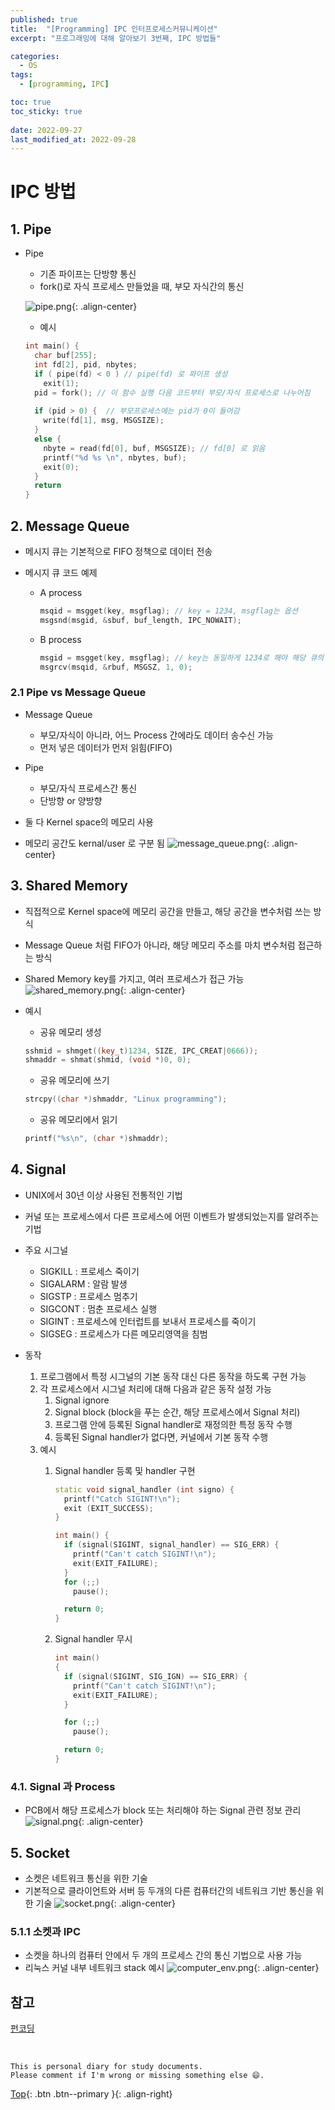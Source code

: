 ```yaml
---
published: true
title:  "[Programming] IPC 인터프로세스커뮤니케이션"
excerpt: "프로그래밍에 대해 알아보기 3번째, IPC 방법들"

categories:
  - OS
tags:
  - [programming, IPC]

toc: true
toc_sticky: true
 
date: 2022-09-27
last_modified_at: 2022-09-28
---
```


# IPC 방법

## 1. Pipe
- Pipe
  - 기존 파이프는 단방향 통신
  - fork()로 자식 프로세스 만들었을 때, 부모 자식간의 통신
  
  ![pipe.png](../../assets/images/pipe.png){: .align-center}
  
  - 예시
  ```cpp
  int main() {
    char buf[255];
    int fd[2], pid, nbytes;
    if ( pipe(fd) < 0 ) // pipe(fd) 로 파이프 생성
      exit(1);
    pid = fork(); // 이 함수 실행 다음 코드부터 부모/자식 프로세스로 나누어짐
    
    if (pid > 0) {  // 부모프로세스에는 pid가 0이 들어감
      write(fd[1], msg, MSGSIZE);
    }
    else {
      nbyte = read(fd[0], buf, MSGSIZE); // fd[0] 로 읽음
      printf("%d %s \n", nbytes, buf);
      exit(0);
    }
    return
  }
  ```

## 2. Message Queue

- 메시지 큐는 기본적으로 FIFO 정책으로 데이터 전송

- 메시지 큐 코드 예제
  - A process
    ```cpp
    msqid = msgget(key, msgflag); // key = 1234, msgflag는 옵션
    msgsnd(msgid, &sbuf, buf_length, IPC_NOWAIT);
    ```
  - B process
    ```cpp
    msgid = msgget(key, msgflag); // key는 동일하게 1234로 해야 해당 큐의 msgid를 얻을 수 있음
    msgrcv(msqid, &rbuf, MSGSZ, 1, 0);
    ```
### 2.1 Pipe vs Message Queue

- Message Queue
    - 부모/자식이 아니라, 어느 Process 간에라도 데이터 송수신 가능
    - 먼저 넣은 데이터가 먼저 읽힘(FIFO)
- Pipe
    - 부모/자식 프로세스간 통신
    - 단방향 or 양방향
    
- 둘 다 Kernel space의 메모리 사용
- 메모리 공간도 kernal/user 로 구분 됨
![message_queue.png](../../assets/images/message_queue.png){: .align-center}

## 3. Shared Memory

- 직접적으로 Kernel space에 메모리 공간을 만들고, 해당 공간을 변수처럼 쓰는 방식
- Message Queue 처럼 FIFO가 아니라, 해당 메모리 주소를 마치 변수처럼 접근하는 방식
- Shared Memory key를 가지고, 여러 프로세스가 접근 가능
![shared_memory.png](../../assets/images/shared_memory.png){: .align-center}

- 예시
    - 공유 메모리 생성
    
    ```cpp
    sshmid = shmget((key_t)1234, SIZE, IPC_CREAT|0666));
    shmaddr = shmat(shmid, (void *)0, 0);
    ```
    
    - 공유 메모리에 쓰기
    
    ```cpp
    strcpy((char *)shmaddr, "Linux programming");
    ```
    
    - 공유 메모리에서 읽기
    
    ```cpp
    printf("%s\n", (char *)shmaddr);
    ```

## 4. Signal

- UNIX에서 30년 이상 사용된 전통적인 기법
- 커널 또는 프로세스에서 다른 프로세스에 어떤 이벤트가 발생되었는지를 알려주는 기법
- 주요 시그널
  - SIGKILL   : 프로세스 죽이기
  - SIGALARM  : 알람 발생
  - SIGSTP    : 프로세스 멈추기
  - SIGCONT   : 멈춘 프로세스 실행
  - SIGINT    : 프로세스에 인터럽트를 보내서 프로세스를 죽이기
  - SIGSEG    : 프로세스가 다른 메모리영역을 침범

- 동작
    1. 프로그램에서 특정 시그널의 기본 동작 대신 다른 동작을 하도록 구현 가능
    2. 각 프로세스에서 시그널 처리에 대해 다음과 같은 동작 설정 가능
        1. Signal ignore
        2. Signal block (block을 푸는 순간, 해당 프로세스에서 Signal 처리)
        3. 프로그램 안에 등록된 Signal handler로 재정의한 특정 동작 수행
        4. 등록된 Signal handler가 없다면, 커널에서 기본 동작 수행
    3. 예시
        1. Signal handler 등록 및 handler 구현
            
            ```cpp
            static void signal_handler (int signo) {
              printf("Catch SIGINT!\n");
              exit (EXIT_SUCCESS);
            }
            
            int main() {
              if (signal(SIGINT, signal_handler) == SIG_ERR) {
                printf("Can't catch SIGINT!\n");
                exit(EXIT_FAILURE);
              }
              for (;;)
                pause();
            
              return 0;
            }
            ```
            
        2. Signal handler 무시
        
            ```cpp
            int main()
            {
              if (signal(SIGINT, SIG_IGN) == SIG_ERR) {
                printf("Can't catch SIGINT!\n");
                exit(EXIT_FAILURE);
              }
            
              for (;;)
                pause();
            
              return 0;
            }
            ```
        
    
### 4.1. Signal 과 Process
- PCB에서 해당 프로세스가 block 또는 처리해야 하는 Signal 관련 정보 관리
    ![signal.png](../../assets/images/signal.png){: .align-center}

## 5. Socket

- 소켓은 네트워크 통신을 위한 기술
- 기본적으로 클라이언트와 서버 등 두개의 다른 컴퓨터간의 네트워크 기반 통신을 위한 기술
![socket.png](../../assets/images/socket.png){: .align-center}

### 5.1.1 소켓과 IPC

- 소켓을 하나의 컴퓨터 안에서 두 개의 프로세스 간의 통신 기법으로 사용 가능
- 리눅스 커널 내부 네트워크 stack 예시
![computer_env.png](../../assets/images/computer_env.png){: .align-center}

## 참고
[펀코딩](https://www.fun-coding.org/ipc.html)

<br>

    This is personal diary for study documents.
    Please comment if I'm wrong or missing something else 😄. 

[Top](#){: .btn .btn--primary }{: .align-right}